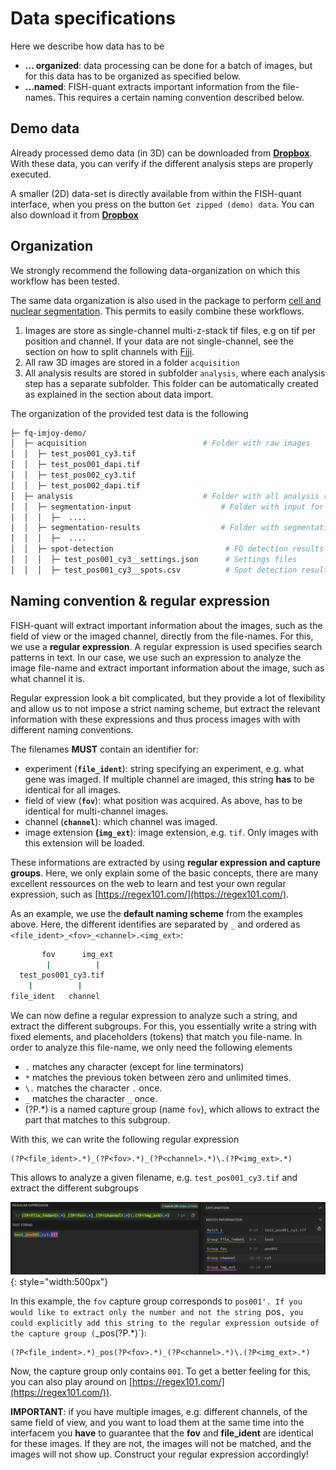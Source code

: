 # Data specifications

Here we describe how data has to be

* **... organized**: data processing can be done for a batch of images, but for this data has to be organized as specified below.
* **...named**: FISH-quant extracts important information from the file-names. This requires a certain naming convention described below. 

## Demo data

Already processed demo data (in 3D) can be downloaded from [**Dropbox**](https://www.dropbox.com/s/ep1lwxvnfofuaot/fq-imjoy-demo.zip?dl=0). With these data, you can verify if the different analysis steps are properly executed.

A smaller (2D) data-set is directly available from within the FISH-quant interface, when you press on the button `Get zipped (demo) data`. You can also download it from  [**Dropbox**](https://www.dropbox.com/s/kda9rgfs3tb1evv/fq-imjoy-tutorial.zip?dl=0)

## Organization

We strongly recommend the following data-organization on which this workflow has been tested.

The same data organization is also used in the package to perform [cell and nuclear segmentation](https://github.com/fish-quant/segmentation/). This permits to easily combine these workflows.

1. Images are store as single-channel multi-z-stack tif files, e.g on tif per position and channel. If your data are not single-channel, see the section on how to split channels with [Fiji](fiji-split-channels.md).
2. All raw 3D images are stored in a folder `acquisition`
3. All analysis results are stored in subfolder `analysis`, where each analysis step has a separate subfolder. This folder can be automatically created as explained in the section about data import.

The organization of the provided test data is the following

``` bash
├─ fq-imjoy-demo/
│  ├─ acquisition                          # Folder with raw images
│  │  ├─ test_pos001_cy3.tif
│  │  ├─ test_pos001_dapi.tif
│  │  ├─ test_pos002_cy3.tif
│  │  ├─ test_pos002_dapi.tif
│  ├─ analysis                             # Folder with all analysis results
│  │  ├─ segmentation-input                    # Folder with input for segmentation
│  │  │  ├─  ....
│  │  ├─ segmentation-results                  # Folder with segmentation results 
│  │  │  ├─  ....
│  │  ├─ spot-detection                         # FQ detection results
│  │  │  ├─ test_pos001_cy3__settings.json      # Settings files
│  │  │  ├─ test_pos001_cy3__spots.csv          # Spot detection results 

```

## Naming convention & regular expression

FISH-quant will extract important information about the images, such as the field of view or the imaged channel, directly from the file-names. 
For this, we use a **regular expression**. A regular expression is used specifies search patterns in text. In our case, we use such an expression
to analyze the image file-name and extract important information about the image, such as what channel it is.  

Regular expression look a bit complicated, but they provide a lot of flexibility and allow us to not impose a strict naming scheme, but extract
the relevant information with these expressions and thus process images with with different naming conventions.

The filenames **MUST** contain an identifier for:

* experiment (**`file_ident`**): string specifying an experiment, e.g. what gene was imaged. If multiple channel are imaged, this string **has** to be identical for all images.
* field of view (**`fov`**): what position was acquired. As above, has to be identical for multi-channel images.
* channel (**`channel`**): which channel was imaged.
* image extension **(`img_ext`**): image extension, e.g. `tif`. Only images with this extension will be loaded.

These informations are extracted by using **regular expression and capture groups**. Here, we only explain some of the basic concepts, there are many 
excellent ressources on the web to learn and test your own regular expression, such as [https://regex101.com/](https://regex101.com/).

As an example, we use the **default naming scheme** from the examples above. Here, the different identifies are separated by `_` and ordered as `<file_ident>_<fov>_<channel>.<img_ext>`:

``` bash
       fov      img_ext
        |          |
  test_pos001_cy3.tif
    |          |
file_ident   channel
```

We can now define a regular expression to analyze such a string, and extract the different subgroups. For this, you essentially write a string with fixed elements, and placeholders (tokens)
that match you file-name. In order to analyze this file-name, we only need the following elements

* `.` matches any character (except for line terminators)
* `*` matches the previous token between zero and unlimited times.
* `\.` matches the character `.` once.
* `_` matches the character `_` once.
* (?P<fov>.*) is a named capture group (name `fov`), which allows to extract the part that matches to this subgroup.

With this, we can write the following regular expression

```regexp
(?P<file_ident>.*)_(?P<fov>.*)_(?P<channel>.*)\.(?P<img_ext>.*)
```

This allows to analyze a given filename, e.g. `test_pos001_cy3.tif` and extract the different subgroups

![reg-exp-example1.png](img/reg-exp-example1.png){: style="width:500px"}

In this example, the `fov` capture group corresponds to `pos001'. If you would like to extract only the number and not
the string `pos`, you could explicitly add this string to the regular expression outside of the capture group (`_pos(?P<fov>.*)`):

```regexp
(?P<file_indent>.*)_pos(?P<fov>.*)_(?P<channel>.*)\.(?P<img_ext>.*)
```

Now, the capture group only contains `001`. To get a better feeling for this, you can also play around
on [https://regex101.com/](https://regex101.com/)).

__IMPORTANT__: if you have multiple images, e.g. different channels, of the same field of view, and you want to load them at the same
time into the interfacem you **have** to guarantee that the **fov** and **file_ident** are identical for these images. If they are not, 
the images will not be matched, and the images will not show up. Construct your regular expression accordingly!
